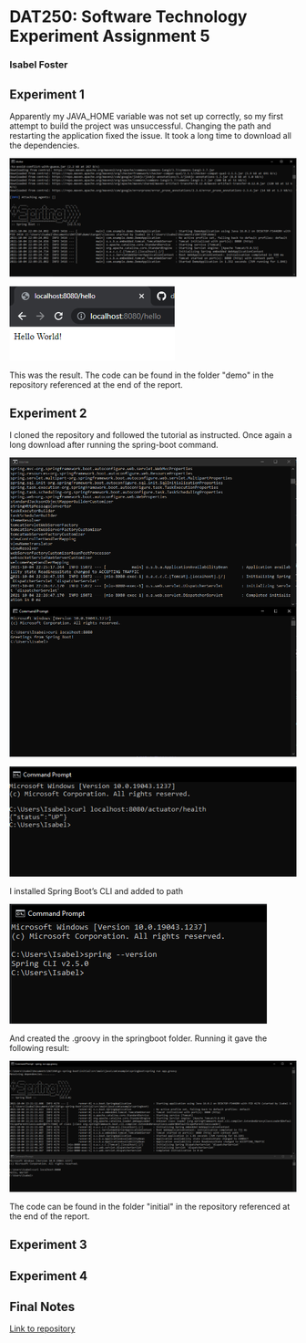 # DAT250: Software Technology Experiment Assignment 5
### Isabel Foster

## Experiment 1

Apparently my JAVA_HOME variable was not set up correctly, so my first attempt to build the project was
unsuccessful. Changing the path and restarting the application fixed the issue. 
It took a long time to download all the dependencies. 


![image](pictures/ex5/picture5.1.PNG)


![image](pictures/ex5/picture5.2.PNG)

This was the result. The code can be found in the folder "demo" in the repository referenced at the
end of the report. 

## Experiment 2

I cloned the repository and followed the tutorial as instructed. 
Once again a long download after running the spring-boot command.

![image](pictures/ex5/picture5.3.PNG)

![image](pictures/ex5/picture5.4.PNG)

I installed Spring Boot’s CLI and added to path

![image](pictures/ex5/picture5.5.PNG)

And created the .groovy in the springboot folder. Running it gave the following result:

![image](pictures/ex5/picture5.6.PNG)

The code can be found in the folder "initial" in the repository referenced at the
end of the report.

## Experiment 3
## Experiment 4



## Final Notes

[Link to repository](https://github.com/IsaFoster/expass-5)
